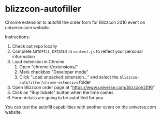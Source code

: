 # blizzcon-autofiller

Chrome extension to autofill the order form for Blizzcon 2016 event on universe.com website.

Instructions:
 1. Check out repo locally
 2. Complete `AUTOFILL_DETAILS` in `content.js` to reflect your personal information
 3. Load extension in Chrome
    1. Open "chrome://extensions/"
    2. Mark checkbox "Developer mode"
    3. Click "Load unpacked extension..." and select the `blizzcon-autofiller/chrome-extension` folder
 4. Open Blizzcon order page at "https://www.universe.com/blizzcon2016"
 5. Click on "Buy tickets" button when the time comes
 6. Form details are going to be autofilled for you

You can test the autofill capabilities with another event on the universe.com website.

